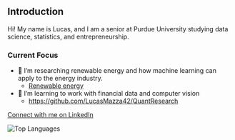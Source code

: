## Introduction

Hi! My name is Lucas, and I am a senior at Purdue University studying data science, statistics, and entrepreneurship.



### Current Focus

- 🔭 I’m researching renewable energy and how machine learning can apply to the energy industry. 
    - [Renewable energy ](https://github.com/LucasMazza42/RenewableEnergy)
- 🌱 I’m learning to work with financial data and computer vision
    - https://github.com/LucasMazza42/QuantResearch


[Connect with me on LinkedIn](https://www.linkedin.com/in/lucas-mazza-8ab9511b5/)


![Top Languages](https://github-readme-stats.vercel.app/api/top-langs/?username=LucasMazza42&layout=compact)


